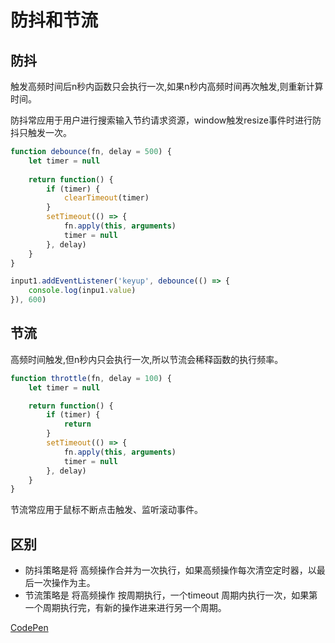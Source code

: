 # 防抖和节流

## 防抖

触发高频时间后n秒内函数只会执行一次,如果n秒内高频时间再次触发,则重新计算时间。

防抖常应用于用户进行搜索输入节约请求资源，window触发resize事件时进行防抖只触发一次。

```js
function debounce(fn, delay = 500) {
    let timer = null
    
    return function() {
        if (timer) {
            clearTimeout(timer)
        }
        setTimeout(() => {
            fn.apply(this, arguments)
            timer = null
        }, delay)
    }
}

input1.addEventListener('keyup', debounce(() => {
    console.log(inpu1.value)
}), 600)
```

## 节流

高频时间触发,但n秒内只会执行一次,所以节流会稀释函数的执行频率。

```js
function throttle(fn, delay = 100) {
    let timer = null

    return function() {
        if (timer) {
            return
        }
        setTimeout(() => {
            fn.apply(this, arguments)
            timer = null
        }, delay)
    }
}
```

节流常应用于鼠标不断点击触发、监听滚动事件。


## 区别
- 防抖策略是将 高频操作合并为一次执行，如果高频操作每次清空定时器，以最后一次操作为主。
- 节流策略是 将高频操作 按周期执行，一个timeout 周期内执行一次，如果第一个周期执行完，有新的操作进来进行另一个周期。

[CodePen](https://codepen.io/RealAaron/pen/JjdOxEz?editors=0010)